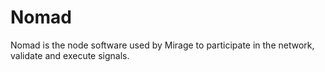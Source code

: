 # Nomad
Nomad is the node software used by Mirage to participate in the network, validate and execute signals.